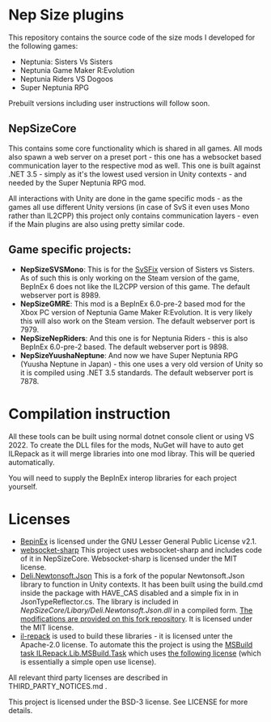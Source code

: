 # Nep Size plugins
This repository contains the source code of the size mods I developed for the following games:
- Neptunia: Sisters Vs Sisters
- Neptunia Game Maker R:Evolution
- Neptunia Riders VS Dogoos
- Super Neptunia RPG

Prebuilt versions including user instructions will follow soon.

## NepSizeCore
This contains some core functionality which is shared in all games. 
All mods also spawn a web server on a preset port - this one has a websocket based communication layer to the respective mod as well.
This one is built against .NET 3.5 - simply as it's the lowest used version in Unity contexts - and needed by the Super Neptunia RPG mod.

All interactions with Unity are done in the game specific mods - as the games all use different Unity versions (in case of SvS it even uses Mono rather than IL2CPP) this project only contains communication layers - even if the Main plugins are also using pretty similar code.

## Game specific projects:

- **NepSizeSVSMono**: This is for the [SvSFix](https://github.com/KingKrouch/SvSFix) version of Sisters vs Sisters. As of such this is only working on the Steam version of the game, BepInEx 6 does not like the IL2CPP version of this game. The default webserver port is 8989.
- **NepSizeGMRE**: This mod is a BepInEx 6.0-pre-2 based mod for the Xbox PC version of Neptunia Game Maker R:Evolution. It is very likely this will also work on the Steam version. The default webserver port is 7979.
- **NepSizeNepRiders**: And this one is for Neptunia Riders - this is also BepInEx 6.0-pre-2 based. The default webserver port is 9898.
- **NepSizeYuushaNeptune**: And now we have Super Neptunia RPG (Yuusha Neptune in Japan) - this one uses a very old version of Unity so it is compiled using .NET 3.5 standards. The default webserver port is 7878.

# Compilation instruction
All these tools can be built using normal dotnet console client or using VS 2022. To create the DLL files for the mods, NuGet will have to auto get ILRepack as it will merge libraries into one mod libray. This will be queried automatically.

You will need to supply the BepInEx interop libraries for each project yourself.

# Licenses
- [BepinEx](https://github.com/BepInEx/BepInEx) is licensed under the GNU Lesser General Public License v2.1.
- [websocket-sharp](https://github.com/sta/websocket-sharp) This project uses websocket-sharp and includes code of it in NepSizeCore. Websocket-sharp is licensed under the MIT license.
- [Deli.Newtonsoft.Json](https://www.nuget.org/packages/Deli.Newtonsoft.Json/12.0.3) This is a fork of the popular Newtonsoft.Json library to function in Unity contexts. It has been built using the build.cmd inside the package with HAVE_CAS disabled and a simple fix in in JsonTypeReflector.cs. The library is included in *NepSizeCore/Libary/Deli.Newtonsoft.Json.dll* in a compiled form. [The modifications are provided on this fork repository](https://github.com/haolink/Deli.Newtonsoft.Json). It is licensed under the MIT license.
- [il-repack](https://github.com/gluck/il-repack) is used to build these libraries - it is licensed unter the Apache-2.0 license. To automate this the project is using the [MSBuild task ILRepack.Lib.MSBuild.Task](https://github.com/ravibpatel/ILRepack.Lib.MSBuild.Task) which uses [the following license](https://github.com/ravibpatel/ILRepack.Lib.MSBuild.Task?tab=License-1-ov-file#readme) (which is essentially a simple open use license).

All relevant third party licenses are described in THIRD_PARTY_NOTICES.md .

This project is licensed under the BSD-3 license. See LICENSE for more details.